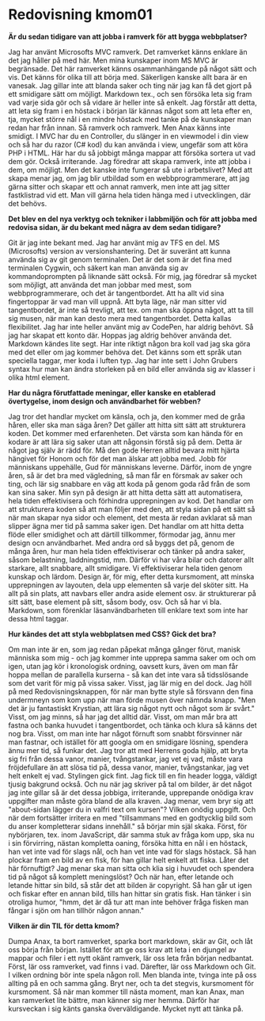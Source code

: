 ---
---
Redovisning kmom01
=========================

**Är du sedan tidigare van att jobba i ramverk för att bygga webbplatser?**

Jag har använt Microsofts MVC ramverk. Det ramverket känns enklare än det jag håller på med här. Men mina kunskaper inom MS MVC är begränsade. Det här ramverket känns osammanhängande på något sätt och vis. Det känns för olika till att börja med. Säkerligen kanske allt bara är en vanesak. Jag gillar inte att blanda saker och ting när jag kan få det gjort på ett smidigare sätt om möjligt. Markdown tex., och sen försöka leta sig fram vad varje sida gör och så vidare är heller inte så enkelt. Jag förstår att detta, att leta sig fram i en höstack i början lär kännas något som att leta efter en, tja, mycket större nål i en mindre höstack med tanke på de kunskaper man redan har från innan. Så ramverk och ramverk. Men Anax känns inte smidigt. I MVC har du en Controller, du slänger in en viewmodel i din view och så har du razor (C# kod) du kan använda i view, ungefär som att köra PHP i HTML. Här har du så jobbigt många mappar att försöka sortera ut vad dem gör. Också irriterande. Jag föredrar att skapa ramverk, inte att jobba i dem, om möjligt. Men det kanske inte fungerar så ute i arbetslivet? Med att skapa menar jag, om jag blir utbildad som en webbprogrammerare, att jag gärna sitter och skapar ett och annat ramverk, men inte att jag sitter fastklistrad vid ett. Man vill gärna hela tiden hänga med i utvecklingen, där det behövs.

**Det blev en del nya verktyg och tekniker i labbmiljön och för att jobba med redovisa sidan, är du bekant med några av dem sedan tidigare?**

Git är jag inte bekant med. Jag har använt mig av TFS en del. MS (Microsofts) version av versionshantering. Det är suveränt att kunna använda sig av git genom terminalen. Det är det som är det fina med terminalen Cygwin, och säkert kan man använda sig av kommandoprompten på liknande sätt också. För mig, jag föredrar så mycket som möjligt, att använda det man jobbar med mest, som webbprogrammerare, och det är tangentbordet. Att ha allt vid sina fingertoppar är vad man vill uppnå. Att byta läge, när man sitter vid tangentbordet, är inte så trevligt, att tex. om man ska öppna något, att ta till sig musen, när man kan desto mera med tangentbordet. Detta kallas flexibilitet. Jag har inte heller använt mig av CodePen, har aldrig behövt. Så jag har skapat ett konto där. Hoppas jag aldrig behöver använda det. Markdown kändes lite segt. Har inte riktigt någon bra koll vad jag ska göra med det eller om jag kommer behöva det. Det känns som ett språk utan speciella taggar, mer koda i luften typ. Jag har inte sett i John Grubers syntax hur man kan ändra storleken på en bild eller använda sig av klasser i olika html element.

**Har du några förutfattade meningar, eller kanske en etablerad övertygelse, inom design och användbarhet för webben?**

Jag tror det handlar mycket om känsla, och ja, den kommer med de gråa håren, eller ska man säga åren? Det gäller att hitta sitt sätt att strukturera koden. Det kommer med erfarenheten. Det värsta som kan hända för en kodare är att lära sig saker utan att någonsin förstå sig på dem. Detta är något jag själv är rädd för. Må den gode Herren alltid bevara mitt hjärta hängivet för Honom och för det man älskar att jobba med. Jobb för människans uppehälle, Gud för människans leverne. Därför, inom de yngre åren, så är det bra med vägledning, så man får en försmak av saker och ting, och lär sig snabbare en väg att koda på genom goda råd från de som kan sina saker. Min syn på design är att hitta detta sätt att automatisera, hela tiden effektivisera och förhindra upprepningen av kod. Det handlar om att strukturera koden så att man följer med den, att styla sidan på ett sätt så när man skapar nya sidor och element, det mesta är redan avklarat så man slipper ägna mer tid på samma saker igen. Det handlar om att hitta detta flöde eller smidighet och att därtill tillkommer, förmodar jag, ännu mer design ocn användbarhet. Med andra ord så byggs det på, genom de många åren, hur man hela tiden effektiviserar och tänker på andra saker, såsom belastning, laddningstid, mm. Därför vi har våra bilar och datorer allt starkare, allt snabbare, allt smidigare. Vi effektiviserar hela tiden genom kunskap och lärdom. Design är, för mig, efter detta kursmoment, att minska upprepningen av layouten, dela upp elementen så varje del sköter sitt. Ha allt på sin plats, att navbars eller andra aside element osv. är strukturerar på sitt sätt, base element på sitt, såsom body, osv. Och så har vi bla. Markdown, som förenklar läsanvändbarheten till enklare text som inte har dessa html taggar.


**Hur kändes det att styla webbplatsen med CSS? Gick det bra?**

Om man inte är en, som jag redan påpekat många gånger förut, manisk människa som mig - och jag kommer inte upprepa samma saker om och om igen, utan jag kör i kronologisk ordning, oavsett kurs, även om man får hoppa mellan de parallella kurserna - så kan det inte vara så tidsslösande som det varit för mig på vissa saker. Visst, jag lär mig en del dock. Jag höll på med Redovisningsknappen, för när man bytte style så försvann den fina undermneyn som kom upp när man förde musen över nämnda knapp. "Men det är ju fantastiskt Krystian, att lära sig något nytt och något som är svårt." Visst, om jag minns, så har jag det alltid där. Visst, om man mår bra att fastna och banka huvudet i tangentbordet, och tänka och klura så känns det nog bra. Visst, om man inte har något förnuft som snabbt försvinner när man fastnar, och istället för att googla om en smidigare lösning, spendera ännu mer tid, så funkar det. Jag tror att med Herrens goda hjälp, att bryta sig fri från dessa vanor, manier, tvångstankar, jag vet ej vad, måste vara fröjdefullare än att slösa tid på, dessa vanor, manier, tvångstankar, jag vet helt enkelt ej vad. Stylingen gick fint. Jag fick till en fin header logga, väldigt tjusig bakgrund också. Och nu när jag skriver på tal om bilder, är det något jag inte gillar så är det dessa jobbiga, irriterande, upprepande onödiga krav uppgifter man måste göra bland de alla kraven. Jag menar, vem bryr sig att "about-sidan lägger du in valfri text om kursen"? Vilken onödig uppgift. Och när dem fortsätter irritera en med "tillsammans med en godtycklig bild som du anser kompletterar sidans innehåll." så börjar min själ skaka. Först, för nybörjaren, tex. inom JavaScript, där samma stuk av fråga kom upp, ska nu i sin förvirring, nästan kompletta oaning, försöka hitta en nål i en höstack, han vet inte vad för slags nål, och han vet inte vad för slags höstack. Så han plockar fram en bild av en fisk, för han gillar helt enkelt att fiska. Låter det här förnuftigt? Jag menar ska man sitta och klia sig i huvudet och spendera tid på något så komplett meningslöst? Och när han, efter letande och letande hittar sin bild, så står det att bilden är copyright. Så han går ut igen och fiskar efter en annan bild, tills han hittar sin gratis fisk. Han tänker i sin otroliga humor, "hmm, det är då tur att man inte behöver fråga fisken man fångar i sjön om han tillhör någon annan."


**Vilken är din TIL för detta kmom?**

Dumpa Anax, ta bort ramverket, sparka bort markdown, skär av Git, och låt oss börja från början. Istället för att ge oss krav att leta i en djungel av mappar och filer i ett nytt okänt ramverk, lär oss leta från början nedbantat. Först, lär oss ramverket, vad finns i vad. Därefter, lär oss Markdown och Git. I vilken ordning bör inte spela någon roll. Men blanda inte, tvinga inte på oss allting på en och samma gång. Bryt ner, och ta det stegvis, kursmoment för kursmoment. Så när man kommer till nästa moment, man kan Anax, man kan ramverket lite bättre, man känner sig mer hemma. Därför har kursveckan i sig känts ganska överväldigande. Mycket nytt att tänka på.
